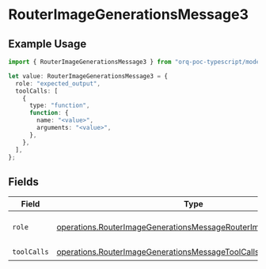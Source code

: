 # RouterImageGenerationsMessage3

## Example Usage

```typescript
import { RouterImageGenerationsMessage3 } from "orq-poc-typescript/models/operations";

let value: RouterImageGenerationsMessage3 = {
  role: "expected_output",
  toolCalls: [
    {
      type: "function",
      function: {
        name: "<value>",
        arguments: "<value>",
      },
    },
  ],
};
```

## Fields

| Field                                                                                                                                                | Type                                                                                                                                                 | Required                                                                                                                                             | Description                                                                                                                                          |
| ---------------------------------------------------------------------------------------------------------------------------------------------------- | ---------------------------------------------------------------------------------------------------------------------------------------------------- | ---------------------------------------------------------------------------------------------------------------------------------------------------- | ---------------------------------------------------------------------------------------------------------------------------------------------------- |
| `role`                                                                                                                                               | [operations.RouterImageGenerationsMessageRouterImagesResponseRole](../../models/operations/routerimagegenerationsmessagerouterimagesresponserole.md) | :heavy_check_mark:                                                                                                                                   | The role of the prompt message                                                                                                                       |
| `toolCalls`                                                                                                                                          | [operations.RouterImageGenerationsMessageToolCalls](../../models/operations/routerimagegenerationsmessagetoolcalls.md)[]                             | :heavy_check_mark:                                                                                                                                   | N/A                                                                                                                                                  |
